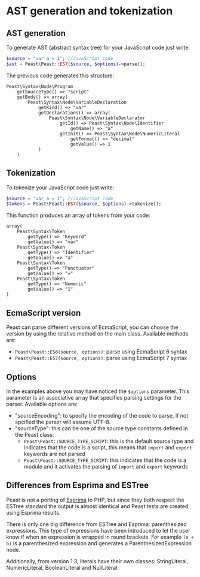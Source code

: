 AST generation and tokenization
==========

AST generation
-------------
To generate AST (abstract syntax tree) for your JavaScript code just write:

```php
$source = "var a = 1"; //JavaScript code
$ast = Peast\Peast::ES7($source, $options)->parse();
```

The previous code generates this structure:
```
Peast\Syntax\Node\Program
    getSourceType() => "script"
    getBody() => array(
        Peast\Syntax\Node\VariableDeclaration
            getKind() => "var"
            getDeclarations() => array(
                Peast\Syntax\Node\VariableDeclarator
                    getId() => Peast\Syntax\Node\Identifier
                        getName() => "a"
                    getInit() => Peast\Syntax\Node\NumericLiteral
                        getFormat() => "decimal"
                        getValue() => 1
            )
    )
```

Tokenization
-------------
To tokenize your JavaScript code just write:

```php
$source = "var a = 1"; //JavaScript code
$tokens = Peast\Peast::ES7($source, $options)->tokenize();
```

This function produces an array of tokens from your code:
```
array(
    Peast\Syntax\Token
        getType() => "Keyword"
        getValue() => "var"
    Peast\Syntax\Token
        getType() => "Identifier"
        getValue() => "a"
    Peast\Syntax\Token
        getType() => "Punctuator"
        getValue() => "="
    Peast\Syntax\Token
        getType() => "Numeric"
        getValue() => "1"
)
```

EcmaScript version
-------------
Peast can parse different versions of EcmaScript, you can choose the version by using the relative method on the main class.
Available methods are:
* ```Peast\Peast::ES6(source, options)```: parse using EcmaScript 6 syntax
* ```Peast\Peast::ES7(source, options)```: parse using EcmaScript 7 syntax

Options
-------------

In the examples above you may have noticed the `$options` parameter. This parameter is an associative array that specifies parsing settings for the parser. Available options are:
* "sourceEncoding": to specify the encoding of the code to parse, if not spcified the parser will assume UTF-8.
* "sourceType": this can be one of the source type constants defined in the Peast class:
    * `Peast\Peast::SOURCE_TYPE_SCRIPT`: this is the default source type and indicates that the code is a script, this means that `import` and `export` keywords are not parsed
    * `Peast\Peast::SOURCE_TYPE_SCRIPT`: this indicates that the code is a module and it activates the parsing of `import` and `export` keywords

Differences from Esprima and ESTree
-------------
Peast is not a porting of [Esprima](https://github.com/jquery/esprima) to PHP, but since they both respect the ESTree standard the output is almost identical and Peast tests are created using Esprima results.

There is only one big difference from ESTree and Esprima: parenthesized expressions. This type of expressions have been introduced to let the user know if when an expression is wrapped in round brackets. For example `(a + b)` is a parenthesized expression and generates a ParenthesizedExpression node.

Additionally, from version 1.3, literals have their own classes: StringLiteral, NumericLiteral, BooleanLiteral and NullLiteral.
